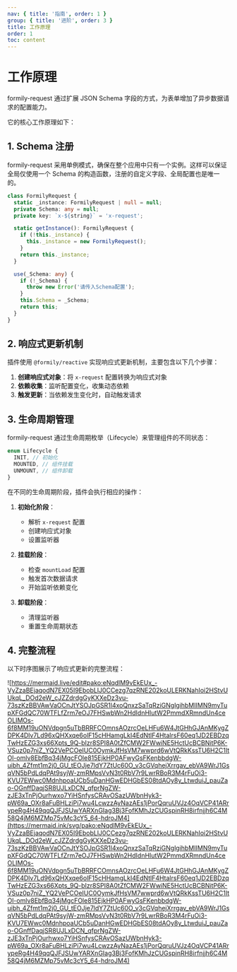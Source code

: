 ```yaml
---
nav: { title: '指南', order: 1 }
group: { title: '进阶', order: 3 }
title: 工作原理
order: 1
toc: content
---
```


# 工作原理

formily-request 通过扩展 JSON Schema 字段的方式，为表单增加了异步数据请求的配置能力。

它的核心工作原理如下：

## 1. Schema 注册

formily-request 采用单例模式，确保在整个应用中只有一个实例。这样可以保证全局仅使用一个 Schema 的构造函数，注册的自定义字段、全局配置也是唯一的。

```typescript
class FormilyRequest {
  static _instance: FormilyRequest | null = null;
  private Schema: any = null;
  private key: `x-${string}` = 'x-request';

  static getInstance(): FormilyRequest {
    if (!this._instance) {
      this._instance = new FormilyRequest();
    }
    return this._instance;
  }

  use(_Schema: any) {
    if (!_Schema) {
      throw new Error('请传入Schema配置');
    }
    this.Schema = _Schema;
    return this;
  }
}
```

## 2. 响应式更新机制

插件使用 `@formily/reactive` 实现响应式更新机制，主要包含以下几个步骤：

1. **创建响应式对象**：将 `x-request` 配置转换为响应式对象
2. **依赖收集**：监听配置变化，收集动态依赖
3. **触发更新**：当依赖发生变化时，自动触发请求

## 3. 生命周期管理

formily-request 通过生命周期枚举（Lifecycle）来管理组件的不同状态：

```typescript
enum Lifecycle {
  INIT, // 初始化
  MOUNTED, // 组件挂载
  UNMOUNT, // 组件卸载
}
```

在不同的生命周期阶段，插件会执行相应的操作：

1. **初始化阶段**：

   - 解析 `x-request` 配置
   - 创建响应式对象
   - 设置监听器

2. **挂载阶段**：

   - 检查 `mountLoad` 配置
   - 触发首次数据请求
   - 开始监听依赖变化

3. **卸载阶段**：
   - 清理监听器
   - 重置生命周期状态

## 4. 完整流程

以下时序图展示了响应式更新的完整流程：

![https://mermaid.live/edit#pako:eNqdlM9vEkEUx_-VyZzaBEjaqodN7EX05I9EbobLlJ0CCezg7qzRNE202koULERKNahIoi2HStvUUkqL_DOd2eW_cJZZdrdgGyKXXeDz3vu-73szKzBBVAwVaOCnJtYSOJpGSR1l4xoQnxzSaTqRziGNglgihbMIIMN9myTupXFGdQC70WTFLfZrm7eOJ7FHSwbWn2HdIdnHIutW2PmmdXRmndUn4ceOLIMOs-6f8MM19uONVdpgn5uTbBRRFCOmnsAOzrcOeLHFu6W4JtGHhGJAnMKygZDPK4Dlv7Ld96xQHXxqe6olF15cHHamgLkI4EdNtlF4HtalrsF60eq1JD2EBDzqTwHzEZG3xs66Xpts_9Q-bIzr8SPI8A0tZfCMW2FWwiNE5HctUcBCBNitP6K-VSuz0p7niZ_YQ2VePCOeIUC0OymkJfHsVM7wwprd6wVtQRkKssTU6H2C1ItOl-omlv8EbfBq34jMgcFOle815EjkHP0AFwyGsFKenbbdgW-uibh_4Zfmt1m2j0_GU_tEOJje7ldY7ZtUc60O_v3cGVqhejXrrgav_ebVA9WrJ1GsqVN5bPdLdqPAt9syjW-zmRMpsVvN3t0RbV7r9LwrRBoR3M4rFuOi3-KVU7EWwc0MdnhpoaUCb5uDanHGwEDHGbES08tdAOy8y_LtwduiJ_pauZao-OGnffDaqjSR8UJLxDCN_qfprNgZW-zJE3xTnPjOurhwxo7YiHSnfysCRAvOSazUWbnHyk3-pW69a_OXr8aFuBHLziPi7wu4LcwzzAyNazAEs1jPorQqruUVJz4OqVCP41ARrypeRg4H49qqQJFJSUwYARXnGIag3Bj3FofKMhJzCUGspinRH8irfnjjh6C4M58Q4jM6MZMp75vMc3cY5_64-hdroJM4](https://mermaid.ink/svg/pako:eNqdlM9vEkEUx_-VyZzaBEjaqodN7EX05I9EbobLlJ0CCezg7qzRNE202koULERKNahIoi2HStvUUkqL_DOd2eW_cJZZdrdgGyKXXeDz3vu-73szKzBBVAwVaOCnJtYSOJpGSR1l4xoQnxzSaTqRziGNglgihbMIIMN9myTupXFGdQC70WTFLfZrm7eOJ7FHSwbWn2HdIdnHIutW2PmmdXRmndUn4ceOLIMOs-6f8MM19uONVdpgn5uTbBRRFCOmnsAOzrcOeLHFu6W4JtGHhGJAnMKygZDPK4Dlv7Ld96xQHXxqe6olF15cHHamgLkI4EdNtlF4HtalrsF60eq1JD2EBDzqTwHzEZG3xs66Xpts_9Q-bIzr8SPI8A0tZfCMW2FWwiNE5HctUcBCBNitP6K-VSuz0p7niZ_YQ2VePCOeIUC0OymkJfHsVM7wwprd6wVtQRkKssTU6H2C1ItOl-omlv8EbfBq34jMgcFOle815EjkHP0AFwyGsFKenbbdgW-uibh_4Zfmt1m2j0_GU_tEOJje7ldY7ZtUc60O_v3cGVqhejXrrgav_ebVA9WrJ1GsqVN5bPdLdqPAt9syjW-zmRMpsVvN3t0RbV7r9LwrRBoR3M4rFuOi3-KVU7EWwc0MdnhpoaUCb5uDanHGwEDHGbES08tdAOy8y_LtwduiJ_pauZao-OGnffDaqjSR8UJLxDCN_qfprNgZW-zJE3xTnPjOurhwxo7YiHSnfysCRAvOSazUWbnHyk3-pW69a_OXr8aFuBHLziPi7wu4LcwzzAyNazAEs1jPorQqruUVJz4OqVCP41ARrypeRg4H49qqQJFJSUwYARXnGIag3Bj3FofKMhJzCUGspinRH8irfnjjh6C4M58Q4jM6MZMp75vMc3cY5_64-hdroJM4)
